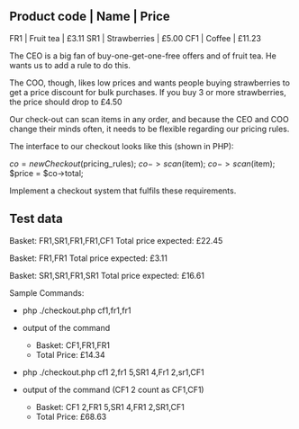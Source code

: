 Product code | Name         | Price
-----------------------------------------
FR1          | Fruit tea    |  £3.11
SR1          | Strawberries |  £5.00
CF1          | Coffee       | £11.23
 
The CEO is a big fan of buy-one-get-one-free offers and of fruit tea. He wants us to add a rule to do this.
 
The COO, though, likes low prices and wants people buying strawberries to get a price discount for bulk purchases. If you buy 3 or more strawberries, the price should drop to £4.50
 
Our check-out can scan items in any order, and because the CEO and COO change their minds often, it needs to be flexible regarding our pricing rules.
 
The interface to our checkout looks like this (shown in PHP):
 
 $co = new Checkout($pricing_rules);
 $co->scan($item);
 $co->scan($item);
 $price = $co->total;
 
Implement a checkout system that fulfils these requirements.


 
Test data
---------
 
Basket: FR1,SR1,FR1,FR1,CF1
Total price expected: £22.45
 
Basket: FR1,FR1
Total price expected: £3.11
 
Basket: SR1,SR1,FR1,SR1
Total price expected: £16.61

Sample Commands:

- php ./checkout.php cf1,fr1,fr1
- output of the command
    - Basket: CF1,FR1,FR1
    - Total Price: £14.34

- php ./checkout.php cf1 2,fr1 5,SR1 4,Fr1 2,sr1,CF1
- output of the command (CF1 2 count as CF1,CF1)
    - Basket: CF1 2,FR1 5,SR1 4,FR1 2,SR1,CF1
    - Total Price: £68.63


